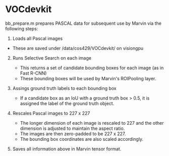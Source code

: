 # VOCdevkit

bb_prepare.m prepares PASCAL data for subsequent use by Marvin via the following steps:

1. Loads all Pascal images
- These are saved under /data/cos429/VOCdevkit/ on visiongpu
   
2. Runs Selective Search on each image 
   - This returns a set of candidate bounding boxes for each image (as in Fast R-CNN)
   - These bounding boxes will be used by Marvin's ROIPooling layer.

3. Assings ground truth labels to each bounding box
   - If a candidate box as an IoU with a ground truth box > 0.5, it is assigned the label of the ground truth object.
  
4. Rescales Pascal images to 227 x 227
   - The longer dimension of each image is rescaled to 227 and the other dimension is adjusted to maintain the aspect ratio.
   - The images are then zero-padded to be 227 x 227.
   - The bounding box coordinates are also scaled accordingly.
   
5. Saves all information above in Marvin tensor format.

